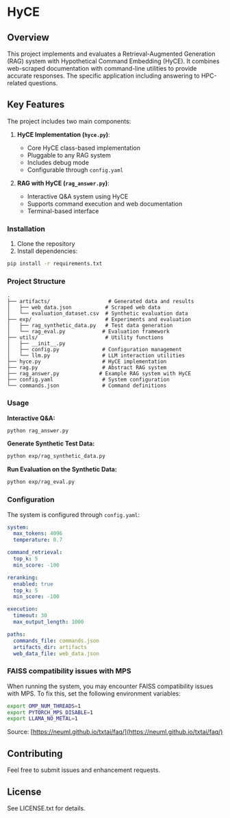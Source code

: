 # HyCE

## Overview
This project implements and evaluates a Retrieval-Augmented Generation (RAG) system with Hypothetical Command Embedding (HyCE). It combines web-scraped documentation with command-line utilities to provide accurate responses. The specific application including answering to HPC-related questions.

## Key Features
The project includes two main components:

1. **HyCE Implementation (`hyce.py`)**:
   - Core HyCE class-based implementation
   - Pluggable to any RAG system
   - Includes debug mode
   - Configurable through `config.yaml`

2. **RAG with HyCE (`rag_answer.py`)**:
   - Interactive Q&A system using HyCE
   - Supports command execution and web documentation
   - Terminal-based interface

### Installation
1. Clone the repository
2. Install dependencies:
```bash
pip install -r requirements.txt
```

### Project Structure
```
.
├── artifacts/                   # Generated data and results
│   ├── web_data.json           # Scraped web data
│   └── evaluation_dataset.csv  # Synthetic evaluation data
├── exp/                        # Experiments and evaluation
│   ├── rag_synthetic_data.py   # Test data generation
│   └── rag_eval.py            # Evaluation framework
├── utils/                      # Utility functions
│   ├── __init__.py
│   ├── config.py              # Configuration management
│   └── llm.py                 # LLM interaction utilities
├── hyce.py                    # HyCE implementation
├── rag.py                     # Abstract RAG system 
├── rag_answer.py             # Example RAG system with HyCE 
├── config.yaml                # System configuration
└── commands.json              # Command definitions
```

### Usage

**Interactive Q&A:**
```bash
python rag_answer.py
```

**Generate Synthetic Test Data:**
```bash
python exp/rag_synthetic_data.py
```

**Run Evaluation on the Synthetic Data:**
```bash
python exp/rag_eval.py
```

### Configuration

The system is configured through `config.yaml`:
```yaml
system:
  max_tokens: 4096
  temperature: 0.7

command_retrieval:
  top_k: 5
  min_score: -100

reranking:
  enabled: true
  top_k: 5
  min_score: -100

execution:
  timeout: 30
  max_output_length: 1000

paths:
  commands_file: commands.json
  artifacts_dir: artifacts
  web_data_file: web_data.json
```

### FAISS compatibility issues with MPS

When running the system, you may encounter FAISS compatibility issues with MPS. To fix this, set the following environment variables:

```bash
export OMP_NUM_THREADS=1
export PYTORCH_MPS_DISABLE=1
export LLAMA_NO_METAL=1
```

Source: [https://neuml.github.io/txtai/faq/](https://neuml.github.io/txtai/faq/)

## Contributing
Feel free to submit issues and enhancement requests.

## License
See LICENSE.txt for details.


